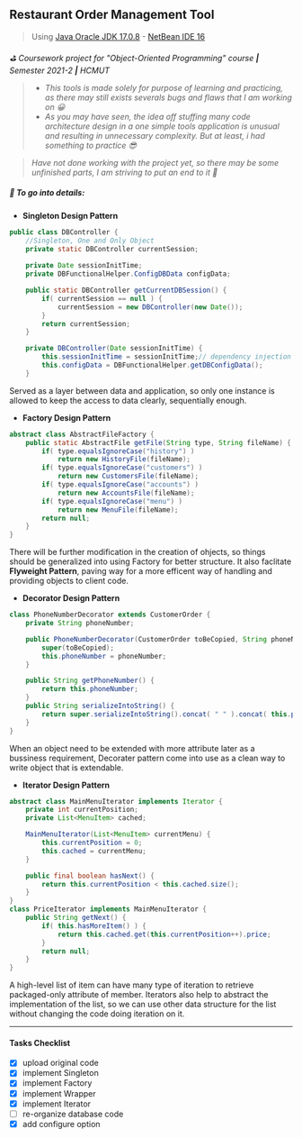## Restaurant Order Management Tool

> Using [Java Oracle JDK 17.0.8](https://www.oracle.com/java/technologies/javase/jdk17-archive-downloads.html) - [NetBean IDE 16](https://github.com/apache/netbeans/releases/tag/16)

*:golf: Coursework project for "Object-Oriented Programming" course **|** Semester 2021-2 **|** HCMUT*

>- *This tools is made solely for purpose of learning and practicing, as there may still exists severals bugs and flaws that I am working on :grinning:*
>- *As you may have seen, the idea off stuffing many code architecture design in a one simple tools application is unusual and resulting in unnecessary complexity. But at least, i had something to practice :sunglasses:*

>*Have not done working with the project yet, so there may be some unfinished parts, I am striving to put an end to it :running:*

##### :paperclip: To go into details:

* **Singleton Design Pattern**
```java
public class DBController {
    //Singleton, One and Only Object
    private static DBController currentSession;
    
    private Date sessionInitTime;
    private DBFunctionalHelper.ConfigDBData configData;

    public static DBController getCurrentDBSession() {
        if( currentSession == null ) {
            currentSession = new DBController(new Date());
        }
        return currentSession;
    }

    private DBController(Date sessionInitTime) {
        this.sessionInitTime = sessionInitTime;// dependency injection
        this.configData = DBFunctionalHelper.getDBConfigData();
    }
```
Served as a layer between data and application, so only one instance is allowed to keep the access to data clearly, sequentially enough.
* **Factory Design Pattern**
```java
abstract class AbstractFileFactory {
    public static AbstractFile getFile(String type, String fileName) {
        if( type.equalsIgnoreCase("history") )
            return new HistoryFile(fileName);
        if( type.equalsIgnoreCase("customers") )
            return new CustomersFile(fileName);
        if( type.equalsIgnoreCase("accounts") )
            return new AccountsFile(fileName);
        if( type.equalsIgnoreCase("menu") )
            return new MenuFile(fileName);
        return null;
    }
}
```
There will be further modification in the creation of ohjects, so things should be generalized into using Factory for better structure.
It also faclitate **Flyweight Pattern**, paving way for a more efficent way of handling and providing objects to client code.
* **Decorator Design Pattern**
```java
class PhoneNumberDecorator extends CustomerOrder {
    private String phoneNumber;

    public PhoneNumberDecorator(CustomerOrder toBeCopied, String phoneNumber) {
        super(toBeCopied);
        this.phoneNumber = phoneNumber;
    }

    public String getPhoneNumber() {
        return this.phoneNumber;
    }
    public String serializeIntoString() {
        return super.serializeIntoString().concat( " " ).concat( this.phoneNumber );
    }
}
```
When an object need to be extended with more attribute later as a bussiness requirement, Decorater pattern come into use as a clean way to write object that is extendable.
* **Iterator Design Pattern**
```java
abstract class MainMenuIterator implements Iterator {
    private int currentPosition;
    private List<MenuItem> cached;

    MainMenuIterator(List<MenuItem> currentMenu) {
        this.currentPosition = 0;
        this.cached = currentMenu;
    }

    public final boolean hasNext() {
        return this.currentPosition < this.cached.size();
    }
}
class PriceIterator implements MainMenuIterator {
    public String getNext() {
        if( this.hasMoreItem() ) {
            return this.cached.get(this.currentPosition++).price;
        }
        return null;
    }
}
```
A high-level list of item can have many type of iteration to retrieve packaged-only attribute of member. Iterators also help to abstract the implementation of the list, so we can use other data structure for the list without changing the code doing iteration on it.

-------------------------------------------------------
#### Tasks Checklist
- [x] upload original code
- [x] implement Singleton
- [x] implement Factory
- [x] implement Wrapper
- [x] implement Iterator
- [ ] re-organize database code
- [x] add configure option
